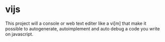 # vijs

This project will a console or web text editer like a vi[m] that 
make it possible to autogenerate, autoimplement and auto debug a 
code you write on javascript.

